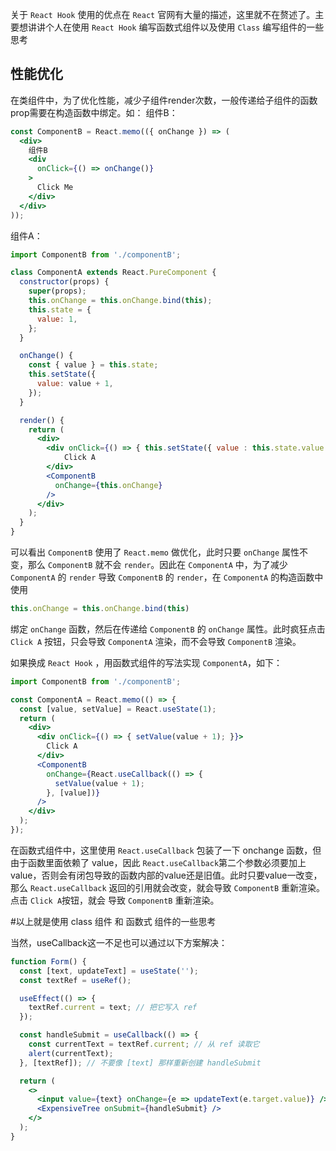 关于 `React Hook` 使用的优点在 `React` 官网有大量的描述，这里就不在赘述了。主要想讲讲个人在使用 `React Hook`
编写函数式组件以及使用 `Class` 编写组件的一些思考

## 性能优化
在类组件中，为了优化性能，减少子组件render次数，一般传递给子组件的函数prop需要在构造函数中绑定。如：
组件B：
```jsx 
const ComponentB = React.memo(({ onChange }) => (
  <div>
    组件B
    <div
      onClick={() => onChange()}
    >
      Click Me
    </div>
  </div>
));
```
组件A：
```jsx
import ComponentB from './componentB';

class ComponentA extends React.PureComponent {
  constructor(props) {
    super(props);
    this.onChange = this.onChange.bind(this);
    this.state = {
      value: 1,
    };
  }

  onChange() {
    const { value } = this.state;
    this.setState({
      value: value + 1,
    });
  }

  render() {
    return (
      <div>
        <div onClick={() => { this.setState({ value : this.state.value + 1})}}>
            Click A
        </div>
        <ComponentB
          onChange={this.onChange}
        />
      </div>
    );
  }
}

```

可以看出 `ComponentB` 使用了 `React.memo` 做优化，此时只要 `onChange` 属性不变，那么 `ComponentB` 
就不会 `render`。因此在 `ComponentA` 中，为了减少 `ComponentA` 的 `render` 导致 `ComponentB` 的
 `render`，在 `ComponentA` 的构造函数中使用 
```jsx 
this.onChange = this.onChange.bind(this) 
```
绑定 `onChange` 函数，然后在传递给 `ComponentB` 的 `onChange` 属性。此时疯狂点击 `Click A` 按钮，只会导致
`ComponentA` 渲染，而不会导致 `ComponentB` 渲染。

如果换成 `React Hook` ，用函数式组件的写法实现 `ComponentA`，如下：

````jsx 
import ComponentB from './componentB';

const ComponentA = React.memo(() => {
  const [value, setValue] = React.useState(1);
  return (
    <div>
      <div onClick={() => { setValue(value + 1); }}>
        Click A
      </div>
      <ComponentB
        onChange={React.useCallback(() => {
          setValue(value + 1);
        }, [value])}
      />
    </div>
  );
});
````
在函数式组件中，这里使用 `React.useCallback` 包装了一下 onchange 函数，但由于函数里面依赖了 value，因此
`React.useCallback`第二个参数必须要加上value，否则会有闭包导致的函数内部的value还是旧值。此时只要value一改变，
那么 `React.useCallback` 返回的引用就会改变，就会导致 `ComponentB` 重新渲染。点击 `Click A`按钮，就会
导致 `ComponentB` 重新渲染。

#以上就是使用 class 组件 和 函数式 组件的一些思考


当然，useCallback这一不足也可以通过以下方案解决：
```jsx
function Form() {
  const [text, updateText] = useState('');
  const textRef = useRef();

  useEffect(() => {
    textRef.current = text; // 把它写入 ref
  });

  const handleSubmit = useCallback(() => {
    const currentText = textRef.current; // 从 ref 读取它
    alert(currentText);
  }, [textRef]); // 不要像 [text] 那样重新创建 handleSubmit

  return (
    <>
      <input value={text} onChange={e => updateText(e.target.value)} />
      <ExpensiveTree onSubmit={handleSubmit} />
    </>
  );
}
```
